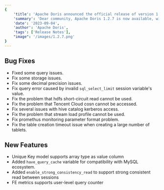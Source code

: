 ```yaml
---
{
    'title': 'Apache Doris announced the official release of version 1.2.7',
    'summary': 'Dear community, Apache Doris 1.2.7 is now available, with several enhancements and bug fixes based on 1.2.0，enabling smoother user experience.',
    'date': '2023-09-04',
    'author': 'Apache Doris',
    'tags': ['Release Notes'],
    "image": '/images/1.2.7.png'
}
---
```


<!--
Licensed to the Apache Software Foundation (ASF) under one
or more contributor license agreements.  See the NOTICE file
distributed with this work for additional information
regarding copyright ownership.  The ASF licenses this file
to you under the Apache License, Version 2.0 (the
"License"); you may not use this file except in compliance
with the License.  You may obtain a copy of the License at

  http://www.apache.org/licenses/LICENSE-2.0

Unless required by applicable law or agreed to in writing,
software distributed under the License is distributed on an
"AS IS" BASIS, WITHOUT WARRANTIES OR CONDITIONS OF ANY
KIND, either express or implied.  See the License for the
specific language governing permissions and limitations
under the License.
-->

## Bug Fixes

- Fixed some query issues.
- Fix some storage issues.
- Fix some decimal precision issues.
- Fix query error caused by invalid `sql_select_limit` session variable's value.
- Fix the problem that hdfs short-circuit read cannot be used.
- Fix the problem that Tencent Cloud cosn cannot be accessed.
- Fix several issues with hive catalog kerberos access.
- Fix the problem that stream load profile cannot be used.
- Fix promethus monitoring parameter format problem.
- Fix the table creation timeout issue when creating a large number of tablets.

## New Features

- Unique Key model supports array type as value column
- Added `have_query_cache` variable for compatibility with MySQL ecosystem.
- Added `enable_strong_consistency_read` to support strong consistent read between sessions
- FE metrics supports user-level query counter

